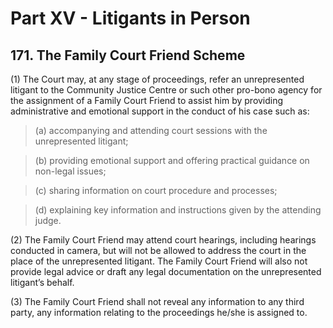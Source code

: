 # Part XV - Litigants in Person

## 171. The Family Court Friend Scheme

(1) The Court may, at any stage of proceedings, refer an unrepresented litigant to the Community Justice Centre or such other pro-bono agency for the assignment of a Family Court Friend to assist him by providing administrative and emotional support in the conduct of his case such as:

> (a) accompanying and attending court sessions with the unrepresented litigant; 

> (b)	providing emotional support and offering practical guidance on non-legal issues; 

> (c)	sharing information on court procedure and processes; 

> (d)	explaining key information and instructions given by the attending judge. 

(2) The Family Court Friend may attend court hearings, including hearings conducted in camera, but will not be allowed to address the court in the place of the unrepresented litigant. The Family Court Friend will also not provide legal advice or draft any legal documentation on the unrepresented litigant’s behalf. 

(3) The Family Court Friend shall not reveal any information to any third party, any information relating to the proceedings he/she is assigned to.
